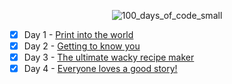 <div align="center"> 
  
  ![100_days_of_code_small](https://github.com/user-attachments/assets/f11fb7a0-0104-4b72-a35c-917dd4d169b7)

</div>

- [x] Day 1 - [Print into the world](/Day%201%20-%20Print%20into%20the%20world/project_1.py)
- [x] Day 2 - [Getting to know you](/Day%202%20-%20Getting%20to%20know%20you/project_2.py)
- [x] Day 3 - [The ultimate wacky recipe maker](/Day%203%20-%20The%20ultimate%20wacky%20recipe%20maker/project_3.py)
- [x] Day 4 - [Everyone loves a good story!](/Day%204%20-%20Everyone%20loves%20a%20good%20story!/project_4.py)
